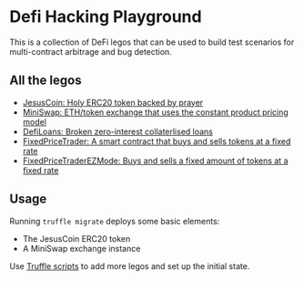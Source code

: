 # Defi Hacking Playground

This is a collection of DeFi legos that can be used to build test scenarios for multi-contract arbitrage and bug detection.

## All the legos

- [JesusCoin: Holy ERC20 token backed by prayer](contracts/JesusCoin.sol)
- [MiniSwap: ETH/token exchange that uses the constant product pricing model](contracts/MiniSwapExchange.sol)
- [DefiLoans: Broken zero-interest collaterlised loans](contracts/DefiLoans.sol)
- [FixedPriceTrader: A smart contract that buys and sells tokens at a fixed rate](contracts/FixedPriceTrader.sol)
- [FixedPriceTraderEZMode: Buys and sells a fixed amount of tokens at a fixed rate](contracts/FixedPriceTraderEZMode.sol)

## Usage

Running `truffle migrate` deploys some basic elements:

- The JesusCoin ERC20 token
- A MiniSwap exchange instance

Use [Truffle scripts](https://www.trufflesuite.com/docs/truffle/getting-started/writing-external-scripts) to add more legos and set up the initial state.
